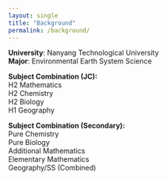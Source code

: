 ```yaml
---
layout: single
title: "Background"
permalink: /background/
---
```


**University**: Nanyang Technological University  
**Major**: Environmental Earth System Science  

**Subject Combination (JC):**  
H2 Mathematics  
H2 Chemistry  
H2 Biology  
H1 Geography  

**Subject Combination (Secondary):**  
Pure Chemistry  
Pure Biology  
Additional Mathematics  
Elementary Mathematics  
Geography/SS (Combined)  